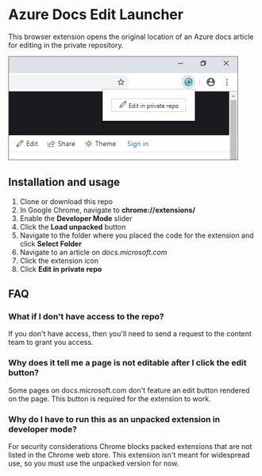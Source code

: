 
# Azure Docs Edit Launcher

This browser extension opens the original location of an Azure docs article for editing in the private repository.

![Screenshot](screenshot.png)

## Installation and usage

1. Clone or download this repo
1. In Google Chrome, navigate to **chrome://extensions/**
1. Enable the **Developer Mode** slider
1. Click the **Load unpacked** button
1. Navigate to the folder where you placed the code for the extension and click **Select Folder**
1. Navigate to an article on *docs.microsoft.com*
1. Click the extension icon
1. Click **Edit in private repo**

## FAQ

### What if I don't have access to the repo?

If you don't have access, then you'll need to send a request to the content team to grant you access.

### Why does it tell me a page is not editable after I click the edit button?

Some pages on docs.microsoft.com don't feature an edit button rendered on the page. This button is required for the extension to work.

### Why do I have to run this as an unpacked extension in developer mode?

For security considerations Chrome blocks packed extensions that are not listed in the Chrome web store. This extension isn't meant for widespread use, so you must use the unpacked version for now.
